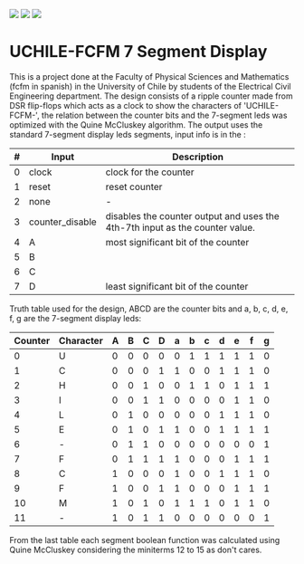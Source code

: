 ![](../../workflows/gds/badge.svg) ![](../../workflows/docs/badge.svg) ![](../../workflows/wokwi_test/badge.svg)

# UCHILE-FCFM 7 Segment Display

This is a project done at the Faculty of Physical Sciences and Mathematics (fcfm in spanish) in the University of Chile by students of the Electrical Civil Engineering department. The design consists of a ripple counter made from DSR flip-flops which acts as a clock to show the characters of 'UCHILE-FCFM-', the relation between the counter bits and the 7-segment leds was optimized with the Quine McCluskey algorithm. The output uses the standard 7-segment display leds segments, input info is in the :

| # | Input           | Description                                                                  |
|---|-----------------|------------------------------------------------------------------------------|
| 0 | clock           | clock for the counter                                                        |
| 1 | reset           | reset counter                                                                |
| 2 | none            | -                                                                            |
| 3 | counter_disable | disables the counter output and uses the 4th-7th input as the counter value. |
| 4 | A               | most significant bit of the counter                                          |
| 5 | B               |                                                                              |
| 6 | C               |                                                                              |
| 7 | D               | least significant bit of the counter                                         |

Truth table used for the design, ABCD are the counter bits and a, b, c, d, e, f, g are the 7-segment display leds:

| Counter | Character | A | B | C | D | a | b | c | d | e | f | g |
|---------|-----------|---|---|---|---|---|---|---|---|---|---|---|
| 0       | U         | 0 | 0 | 0 | 0 | 0 | 1 | 1 | 1 | 1 | 1 | 0 |
| 1       | C         | 0 | 0 | 0 | 1 | 1 | 0 | 0 | 1 | 1 | 1 | 0 |
| 2       | H         | 0 | 0 | 1 | 0 | 0 | 1 | 1 | 0 | 1 | 1 | 1 |
| 3       | I         | 0 | 0 | 1 | 1 | 0 | 0 | 0 | 0 | 1 | 1 | 0 |
| 4       | L         | 0 | 1 | 0 | 0 | 0 | 0 | 0 | 1 | 1 | 1 | 0 |
| 5       | E         | 0 | 1 | 0 | 1 | 1 | 0 | 0 | 1 | 1 | 1 | 1 |
| 6       | -         | 0 | 1 | 1 | 0 | 0 | 0 | 0 | 0 | 0 | 0 | 1 |
| 7       | F         | 0 | 1 | 1 | 1 | 1 | 0 | 0 | 0 | 1 | 1 | 1 |
| 8       | C         | 1 | 0 | 0 | 0 | 1 | 0 | 0 | 1 | 1 | 1 | 0 |
| 9       | F         | 1 | 0 | 0 | 1 | 1 | 0 | 0 | 0 | 1 | 1 | 1 |
| 10      | M         | 1 | 0 | 1 | 0 | 1 | 1 | 1 | 0 | 1 | 1 | 0 |
| 11      | -         | 1 | 0 | 1 | 1 | 0 | 0 | 0 | 0 | 0 | 0 | 1 |

From the last table each segment boolean function was calculated using Quine McCluskey considering the miniterms 12 to 15 as don't cares.
